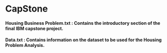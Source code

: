 # CapStone

#### Housing Business Problem.txt : Contains the introductory section of the final IBM capstone project.
#### Data.txt : Contains information on the dataset to be used for the Housing Problem Analysis.
